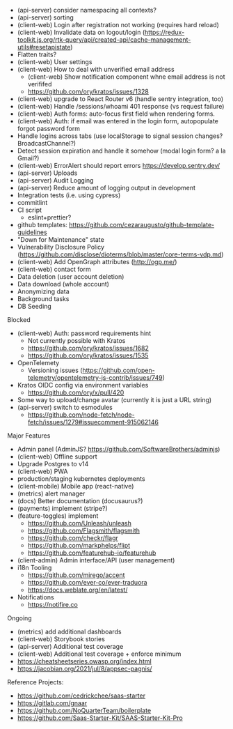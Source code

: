 - (api-server) consider namespacing all contexts?
- (api-server) sorting
- (client-web) Login after registration not working (requires hard reload)
- (client-web) Invalidate data on logout/login (https://redux-toolkit.js.org/rtk-query/api/created-api/cache-management-utils#resetapistate)
- Flatten traits?
- (client-web) User settings
- (client-web) How to deal with unverified email address
  - (client-web) Show notification component whne email address is not verififed
  - https://github.com/ory/kratos/issues/1328
- (client-web) upgrade to React Router v6 (handle sentry integration, too)
- (client-web) Handle /sessions/whoami 401 response (vs request failure)
- (client-web) Auth forms: auto-focus first field when rendering forms.
- (client-web) Auth: if email was entered in the login form, autopopulate forgot password form
- Handle logins across tabs (use localStorage to signal session changes? BroadcastChannel?)
- Detect session expiration and handle it somehow (modal login form? a la Gmail?)
- (client-web) ErrorAlert should report errors https://develop.sentry.dev/
- (api-server) Uploads
- (api-server) Audit Logging
- (api-server) Reduce amount of logging output in development
- Integration tests (i.e. using cypress)
- commitlint
- CI script
  - eslint+prettier?
- github templates: https://github.com/cezaraugusto/github-template-guidelines
- "Down for Maintenance" state
- Vulnerability Disclosure Policy (https://github.com/disclose/dioterms/blob/master/core-terms-vdp.md)
- (client-web) Add OpenGraph attributes (http://ogp.me/)
- (client-web) contact form
- Data deletion (user account deletion)
- Data download (whole account)
- Anonymizing data
- Background tasks
- DB Seeding

Blocked

- (client-web) Auth: password requirements hint
  - Not currently possible with Kratos
  - https://github.com/ory/kratos/issues/1682
  - https://github.com/ory/kratos/issues/1535
- OpenTelemety
  - Versioning issues (https://github.com/open-telemetry/opentelemetry-js-contrib/issues/749)
- Kratos OIDC config via environment variables
  - https://github.com/ory/x/pull/420
- Some way to upload/change avatar (currently it is just a URL string)
- (api-server) switch to esmodules
  - https://github.com/node-fetch/node-fetch/issues/1279#issuecomment-915062146

Major Features

- Admin panel (AdminJS? https://github.com/SoftwareBrothers/adminjs)
- (client-web) Offline support
- Upgrade Postgres to v14
- (client-web) PWA
- production/staging kubernetes deployments
- (client-mobile) Mobile app (react-native)
- (metrics) alert manager
- (docs) Better documentation (docusaurus?)
- (payments) implement (stripe?)
- (feature-toggles) implement
  - https://github.com/Unleash/unleash
  - https://github.com/Flagsmith/flagsmith
  - https://github.com/checkr/flagr
  - https://github.com/markphelps/flipt
  - https://github.com/featurehub-io/featurehub
- (client-admin) Admin interface/API (user management)
- i18n Tooling
  - https://github.com/mirego/accent
  - https://github.com/ever-co/ever-traduora
  - https://docs.weblate.org/en/latest/
- Notifications
  - https://notifire.co

Ongoing

- (metrics) add additional dashboards
- (client-web) Storybook stories
- (api-server) Additional test coverage
- (client-web) Additional test coverage + enforce minimum
- https://cheatsheetseries.owasp.org/index.html
- https://jacobian.org/2021/jul/8/appsec-pagnis/

Reference Projects:

- https://github.com/cedrickchee/saas-starter
- https://gitlab.com/gnaar
- https://github.com/NoQuarterTeam/boilerplate
- https://github.com/Saas-Starter-Kit/SAAS-Starter-Kit-Pro
